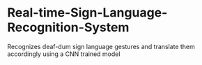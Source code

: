 # Real-time-Sign-Language-Recognition-System
Recognizes deaf-dum sign language gestures and translate them accordingly using a CNN trained model
